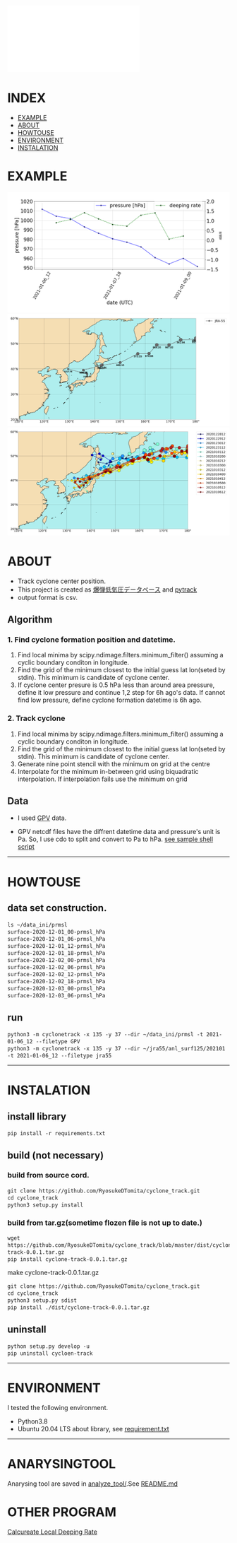 ![日本語版README.md](./README-ja.md)
# INDEX
- [EXAMPLE](#EXAMPLE)
- [ABOUT](#ABOUT)
- [HOWTOUSE](#HOWTOUSE)
- [ENVIRONMENT](#ENVIRONMENT)
- [INSTALATION](#INSTALATION)

# EXAMPLE
![example_graph](./example_fig/0106_jra.png)
![example_track](./example_fig/JRA-55.png)
![example_track_compare](./example_fig/0106_hikaku.png)

# ABOUT
- Track cyclone center position.
- This project is created as [爆弾低気圧データベース](http://fujin.geo.kyushu-u.ac.jp/meteorol_bomb/algorithm/index.php) and [pytrack](https://github.com/tenomoto/pytrack)
- output format is csv.

## Algorithm

### 1. Find cyclone formation position and datetime.
1. Find local minima by scipy.ndimage.filters.minimum_filter() assuming a cyclic boundary conditon in longitude.
2. Find the grid of the minimum closest to the initial guess lat lon(seted by stdin). This minimum is candidate of cyclone center.
3. If cyclone center presure is 0.5 hPa less than around area pressure, define it low pressure and continue 1,2 step for 6h ago's data. If cannot find low pressure, define cyclone formation datetime is 6h ago.
### 2. Track cyclone
1. Find local minima by scipy.ndimage.filters.minimum_filter() assuming a cyclic boundary conditon in longitude.
2. Find the grid of the minimum closest to the initial guess lat lon(seted by stdin). This minimum is candidate of cyclone center.
3. Generate nine point stencil with the minimum on grid at the centre
4. Interpolate for the minimum in-between grid using biquadratic interpolation. If interpolation fails use the minimum on grid

## Data
- I used [GPV](http://database.rish.kyoto-u.ac.jp/arch/glob-atmos/) data.

- GPV netcdf files have the diffrent datetime data and pressure's unit is Pa. So, I use cdo to split and convert to Pa to hPa.
[see sample shell script](./getPrmsl.bash)
******


# HOWTOUSE
## data set construction.

```shell
ls ~/data_ini/prmsl
surface-2020-12-01_00-prmsl_hPa
surface-2020-12-01_06-prmsl_hPa
surface-2020-12-01_12-prmsl_hPa
surface-2020-12-01_18-prmsl_hPa
surface-2020-12-02_00-prmsl_hPa
surface-2020-12-02_06-prmsl_hPa
surface-2020-12-02_12-prmsl_hPa
surface-2020-12-02_18-prmsl_hPa
surface-2020-12-03_00-prmsl_hPa
surface-2020-12-03_06-prmsl_hPa
```

## run

```shell
python3 -m cyclonetrack -x 135 -y 37 --dir ~/data_ini/prmsl -t 2021-01-06_12 --filetype GPV
python3 -m cyclonetrack -x 135 -y 37 --dir ~/jra55/anl_surf125/202101 -t 2021-01-06_12 --filetype jra55
```
******


# INSTALATION
## install library

```shell
pip install -r requirements.txt
```

## build (not necessary)

### build from source cord.

```shell
git clone https://github.com/RyosukeDTomita/cyclone_track.git
cd cyclone_track
python3 setup.py install
```

### build from tar.gz(sometime flozen file is not up to date.)

```shell
wget https://github.com/RyosukeDTomita/cyclone_track/blob/master/dist/cyclone-track-0.0.1.tar.gz
pip install cyclone-track-0.0.1.tar.gz
```

 make cyclone-track-0.0.1.tar.gz

```shell
git clone https://github.com/RyosukeDTomita/cyclone_track.git
cd cyclone_track
python3 setup.py sdist
pip install ./dist/cyclone-track-0.0.1.tar.gz
```

## uninstall

```shell
python setup.py develop -u
pip uninstall cycloen-track
```
******


# ENVIRONMENT
I tested the following environment.
- Python3.8
- Ubuntu 20.04 LTS
about library, see [requirement.txt](./requirements.txt)
******


# ANARYSINGTOOL
Anarysing tool are saved in [analyze_tool/](./analyze_tool).See [README.md](analyze_tool/README.md)


# OTHER PROGRAM
[Calcureate Local Deeping Rate](https://github.com/RyosukeDTomita/cyclone_ldr)
